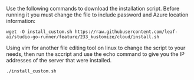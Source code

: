 Use the following commands to download the installation script.  Before running it you must change the file to include password and Azure location information:
 
```shell
wget -O install_custom.sh https://raw.githubusercontent.com/leaf-ai/studio-go-runner/feature/233_kustomize/cloud/install.sh
```

Using vim for another file editing tool on linux to change the script to your needs, then run the sccript and use the echo command to give you the IP addresses of the server that were installed.

```shell
./install_custom.sh
```
